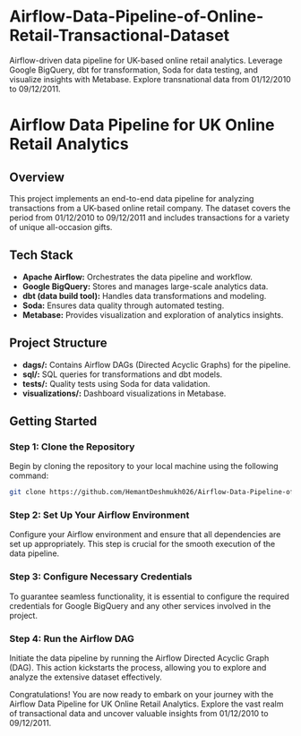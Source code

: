 # Airflow-Data-Pipeline-of-Online-Retail-Transactional-Dataset
Airflow-driven data pipeline for UK-based online retail analytics. Leverage Google BigQuery, dbt for transformation, Soda for data testing, and visualize insights with Metabase. Explore transnational data from 01/12/2010 to 09/12/2011.


# Airflow Data Pipeline for UK Online Retail Analytics

## Overview

This project implements an end-to-end data pipeline for analyzing transactions from a UK-based online retail company. The dataset covers the period from 01/12/2010 to 09/12/2011 and includes transactions for a variety of unique all-occasion gifts.

## Tech Stack

- **Apache Airflow:** Orchestrates the data pipeline and workflow.
- **Google BigQuery:** Stores and manages large-scale analytics data.
- **dbt (data build tool):** Handles data transformations and modeling.
- **Soda:** Ensures data quality through automated testing.
- **Metabase:** Provides visualization and exploration of analytics insights.

## Project Structure

- **dags/:** Contains Airflow DAGs (Directed Acyclic Graphs) for the pipeline.
- **sql/:** SQL queries for transformations and dbt models.
- **tests/:** Quality tests using Soda for data validation.
- **visualizations/:** Dashboard visualizations in Metabase.

## Getting Started

### Step 1: Clone the Repository
Begin by cloning the repository to your local machine using the following command:

```bash
git clone https://github.com/HemantDeshmukh026/Airflow-Data-Pipeline-of-Online-Retail-Transactional-Dataset.git
```

### Step 2: Set Up Your Airflow Environment
Configure your Airflow environment and ensure that all dependencies are set up appropriately. This step is crucial for the smooth execution of the data pipeline.

### Step 3: Configure Necessary Credentials
To guarantee seamless functionality, it is essential to configure the required credentials for Google BigQuery and any other services involved in the project.

### Step 4: Run the Airflow DAG
Initiate the data pipeline by running the Airflow Directed Acyclic Graph (DAG). This action kickstarts the process, allowing you to explore and analyze the extensive dataset effectively.

Congratulations! You are now ready to embark on your journey with the Airflow Data Pipeline for UK Online Retail Analytics. Explore the vast realm of transactional data and uncover valuable insights from 01/12/2010 to 09/12/2011.
